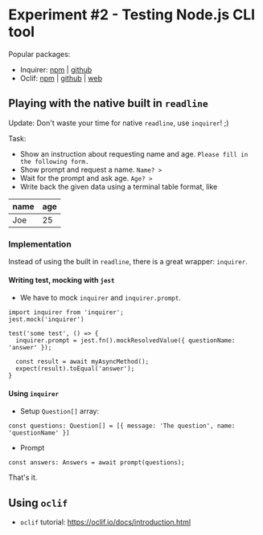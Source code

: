# Experiment #2 - Testing Node.js CLI tool

Popular packages:

- Inquirer: [npm](https://www.npmjs.com/package/inquirer) | [github](https://github.com/SBoudrias/Inquirer.js)
- Oclif: [npm](https://www.npmjs.com/package/oclif) | [github](https://github.com/oclif/oclif) | [web](https://oclif.io/)

## Playing with the native built in `readline`

Update: Don't waste your time for native `readline`, use `inquirer`! ;)

Task:

- Show an instruction about requesting name and age. `Please fill in the following form.`
- Show prompt and request a name. `Name? >`
- Wait for the prompt and ask age. `Age? >`
- Write back the given data using a terminal table format, like

| name | age |
| ---- | --- |
| Joe  | 25  |

### Implementation

Instead of using the built in `readline`, there is a great wrapper: `inquirer`.

#### Writing test, mocking with `jest`

- We have to mock `inquirer` and `inquirer.prompt`.

```
import inquirer from 'inquirer';
jest.mock('inquirer')

test('some test', () => {
  inquirer.prompt = jest.fn().mockResolvedValue({ questionName: 'answer' });

  const result = await myAsyncMethod();
  expect(result).toEqual('answer');
}
```

#### Using `inquirer`

- Setup `Question[]` array:

```
const questions: Question[] = [{ message: 'The question', name: 'questionName' }]
```

- Prompt

```
const answers: Answers = await prompt(questions);
```

That's it.

## Using `oclif`

- `oclif` tutorial: <https://oclif.io/docs/introduction.html>
